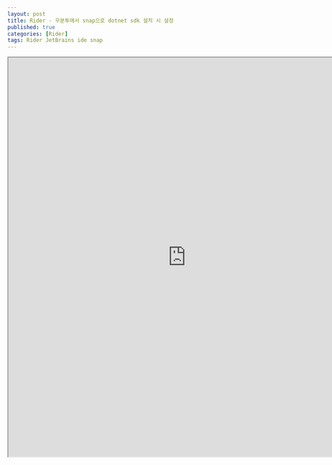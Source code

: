 ```yaml
---
layout: post
title: Rider - 우분투에서 snap으로 dotnet sdk 설치 시 설정
published: true
categories: [Rider]
tags: Rider JetBrains ide snap
---
```

<iframe width="800" height="900" src="https://docs.google.com/document/d/e/2PACX-1vQDqM97b2oD_U-LV_yDgxphU3o5WoqKuH4fMIfQhqHXYonTkIJy6vKAzDN6Ju2MinAfKYo-MZqrnSfF/pub?embedded=true"></iframe>    
  